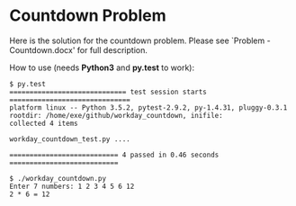# Countdown Problem

Here is the solution for the countdown problem. Please see `Problem - Countdown.docx' for full description.


How to use (needs **Python3** and **py.test** to work):

~~~~
$ py.test
============================= test session starts ==============================
platform linux -- Python 3.5.2, pytest-2.9.2, py-1.4.31, pluggy-0.3.1
rootdir: /home/exe/github/workday_countdown, inifile: 
collected 4 items 

workday_countdown_test.py ....

=========================== 4 passed in 0.46 seconds ===========================

$ ./workday_countdown.py 
Enter 7 numbers: 1 2 3 4 5 6 12
2 * 6 = 12

~~~~
